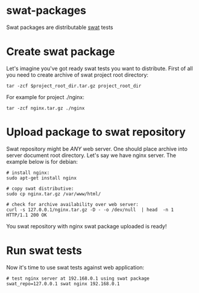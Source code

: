 # swat-packages

Swat packages are distributable [swat](https://github.com/melezhik/swat) tests

# Create swat package

Let's imagine you've got ready swat tests you want to distribute. First of all you need to create archive of
swat project root directory:

    tar -zcf $project_root_dir.tar.gz project_root_dir

For example for project ./nginx:

    tar -zcf nginx.tar.gz ./nginx

# Upload package to swat repository 

Swat repository might be  _ANY_ web server. One should place archive into server document root directory.
Let's say we have nginx server. The example below is for debian:

    # install nginx:
    sudo apt-get install nginx

    # copy swat distributive:
    sudo cp nginx.tar.gz /var/www/html/

    # check for archive availability over web server:
    curl -s 127.0.0.1/nginx.tar.gz -D - -o /dev/null  | head  -n 1
    HTTP/1.1 200 OK

You swat repository with nginx swat package uploaded is ready!

# Run swat tests

Now it's time to use swat tests against web application:

    # test nginx server at 192.168.0.1 using swat package 
    swat_repo=127.0.0.1 swat nginx 192.168.0.1




